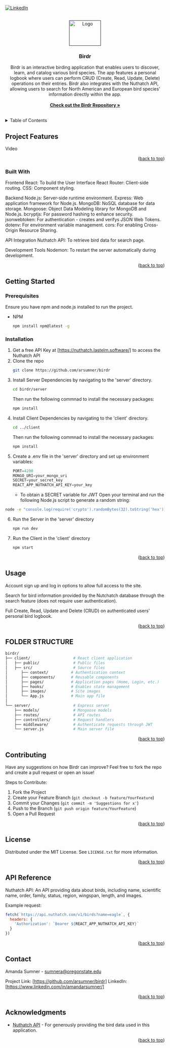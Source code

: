 <a id="readme-top"></a>


<!-- Shields -->
[![LinkedIn][linkedin-shield]][linkedin-url]


<!-- PROJECT LOGO -->
<br />
<div align="center">
  <a href="https://github.com/arsumner/birdr">
  <a href="">
    <img src="images/birdr.jpg" alt="Logo" width="100" height="80">
  </a>

<h3 align="center">Birdr</h3>

  <p align="center">
    Birdr is an interactive birding application that enables users to discover, 
    learn, and catalog various bird species. The app features a personal logbook 
    where users can perform CRUD (Create, Read, Update, Delete) operations on their entries. 
    Birdr also integrates with the Nuthatch API, allowing users to search for 
    North American and European bird species' information directly within the app.
    <br />
    <br />
    <a href="https://github.com/arsumner/birdr"><strong>Check out the Birdr Repository »</strong></a>
    <br />
    <br />
    </p>
</div>


<!-- TABLE OF CONTENTS -->
<details>
  <summary>Table of Contents</summary>
  <ol>
    <li>
      <a href="#project-features">Project Features</a>
      <ul>
        <li><a href="#built-with">Technologies Used</a></li>
      </ul>
    </li>
    <li><a href="#prerequisites">Prerequisites</a></li>
    <li><a href="#installation">Installation</a></li>
    <li><a href="#usage">Usage</a></li>
    <li><a href="#structure">Folder Structure</a></li>
    <li><a href="#contributing">Contributing</a></li>
    <li><a href="#api">API Reference</a></li>
    <li><a href="#contact">Contact</a></li>
    <li><a href="#acknowledgments">Acknowledgments</a></li>
  </ol>
</details>


<!-- Project Features -->
## Project Features

Video

<p align="right">(<a href="#readme-top">back to top</a>)</p>


### Built With

Frontend
React: To build the User Interface
React Router: Client-side routing.
CSS: Component styling.

Backend
Node.js: Server-side runtime environment.
Express: Web application framework for Node.js.
MongoDB: NoSQL database for data storage.
Mongoose: Object Data Modeling library for MongoDB and Node.js.
bcryptjs: For password hashing to enhance security.
jsonwebtoken: For authentication - creates and verifys JSON Web Tokens.
dotenv: For environment variable management.
cors: For enabling Cross-Origin Resource Sharing.

API Integration
Nuthatch API: To retrieve bird data for search page.

Development Tools
Nodemon: To restart the server automatically during development.

<p align="right">(<a href="#readme-top">back to top</a>)</p>


<!-- GETTING STARTED -->
## Getting Started

### Prerequisites

Ensure you have npm and node.js installed to run the project.
* NPM
  ```sh
  npm install npm@latest -g
  ```


### Installation

1. Get a free API Key at [https://nuthatch.lastelm.software/] to access the Nuthatch API
2. Clone the repo
   ```sh
   git clone https://github.com/arsumner/birdr
   ```
3. Install Server Dependencies by navigating to the 'server' directory.
   ```sh
   cd birdr/server
   ```
   Then run the following commnad to install the necessary packages:
   ```sh
   npm install
   ```
4. Install Client Dependencies by navigating to the 'client' directory.
   ```sh
   cd ../client
   ```
   Then run the following commnad to install the necessary packages:
   ```sh
   npm install
   ```
5. Create a .env file in the 'server' directory and set up environment variables:
   ```js
   PORT=4200
   MONGO_URI=your_mongo_uri
   SECRET=your_secret_key
   REACT_APP_NUTHATCH_API_KEY=your_key
   ```
   * To obtain a SECRET variable for JWT
  Open your terminal and run the following Node.js script to generate a random string: 
  ```sh
  node -e "console.log(require('crypto').randomBytes(32).toString('hex'))"
  ```
6. Run the Server in the 'server' directory
   ```js
   npm run dev
   ```
7. Run the Client in the 'client' directory
   ```js
   npm start 
   ```
   
<p align="right">(<a href="#readme-top">back to top</a>)</p>


<!-- USAGE EXAMPLES -->
## Usage

Account sign up and log in options to allow full access to the site.

Search for bird information provided by the Nutchatch database through the search feature (does not require user authentication).

Full Create, Read, Update and Delete (CRUD) on authenticated users' personal bird logbook.

<p align="right">(<a href="#readme-top">back to top</a>)</p>


<!-- FOLDER STRUCTURE -->
## FOLDER STRUCTURE

```sh
birdr/
├── client/                   # React client application
│   ├── public/               # Public files
│   ├── src/                  # Source files
│      ├── context/          # Authentication context
│      ├── components/       # Reusable components
│      ├── pages/            # Application pages (Home, Login, etc.)
│      ├── hooks/            # Enables state management
│      ├── images/           # Site images
│      └── App.js            # Main app file
│   
└── server/                   # Express server
    ├── models/               # Mongoose models
    ├── routes/               # API routes
    ├── controllers/          # Request handlers
    ├── middleware/           # Authenticate requests through JWT
    └── server.js             # Main server file
```

<p align="right">(<a href="#readme-top">back to top</a>)</p>


<!-- CONTRIBUTING -->
## Contributing

Have any suggestions on how Birdr can improve? Feel free to fork the repo and create a pull request or open an issue!

Steps to Contribute:
1. Fork the Project
2. Create your Feature Branch (`git checkout -b feature/YourFeature`)
3. Commit your Changes (`git commit -m 'Suggestions for x'`)
4. Push to the Branch (`git push origin feature/YourFeature`)
5. Open a Pull Request

<p align="right">(<a href="#readme-top">back to top</a>)</p>


<!-- LICENSE -->
## License

Distributed under the MIT License. See `LICENSE.txt` for more information.

<p align="right">(<a href="#readme-top">back to top</a>)</p>


<!-- API Reference -->
## API Reference

Nuthatch API: An API providing data about birds, 
including name, scientific name, order, family, status, region, wingspan, length, and images.

Example request:

```js
fetch(`https://api.nuthatch.com/v1/birds?name=eagle`, {
  headers: {
    'Authorization': `Bearer ${REACT_APP_NUTHATCH_API_KEY}`
  }
})
```

<p align="right">(<a href="#readme-top">back to top</a>)</p>


<!-- CONTACT -->
## Contact

Amanda Sumner - sumnera@oregonstate.edu

Project Link: [https://github.com/arsumner/birdr]
LinkedIn: [https://www.linkedin.com/in/amandarsumner/]

<p align="right">(<a href="#readme-top">back to top</a>)</p>


<!-- ACKNOWLEDGMENTS -->
## Acknowledgments

* [Nuthatch API](https://nuthatch.lastelm.software/) - For generously providing the bird data used in this application.

<p align="right">(<a href="#readme-top">back to top</a>)</p>


<!-- MARKDOWN LINKS & IMAGES -->
[linkedin-shield]: https://img.shields.io/badge/-LinkedIn-black.svg?style=for-the-badge&logo=linkedin&colorB=555
[linkedin-url]: https://www.linkedin.com/in/amandarsumner/
